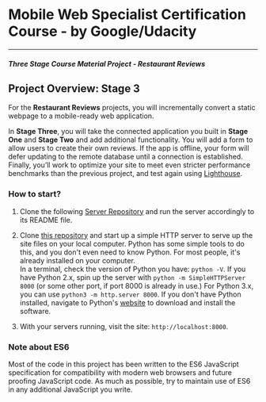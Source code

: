 # Mobile Web Specialist Certification Course - by Google/Udacity
---
#### _Three Stage Course Material Project - Restaurant Reviews_

## Project Overview: Stage 3

For the **Restaurant Reviews** projects, you will incrementally convert a static webpage to a mobile-ready web application.

In **Stage Three**, you will take the connected application you built in **Stage One** and **Stage Two** and add additional functionality. You will add a form to allow users to create their own reviews. If the app is offline, your form will defer updating to the remote database until a connection is established. Finally, you’ll work to optimize your site to meet even stricter performance benchmarks than the previous project, and test again using [Lighthouse](https://developers.google.com/web/tools/lighthouse/).

### How to start?

1. Clone the following [Server Repository](https://github.com/udacity/mws-restaurant-stage-3) and run the server accordingly to its README file.

2. Clone [this repository](https://github.com/deweis/mws-restaurant-review-app) and start up a simple HTTP server to serve up the site files on your local computer.
Python has some simple tools to do this, and you don't even need to know Python. For most people, it's already installed on your computer.
<br>In a terminal, check the version of Python you have: `python -V`. If you have Python 2.x, spin up the server with `python -m SimpleHTTPServer 8000` (or some other port, if port 8000 is already in use.) For Python 3.x, you can use `python3 -m http.server 8000`. If you don't have Python installed, navigate to Python's [website](https://www.python.org/) to download and install the software.


3. With your servers running, visit the site: `http://localhost:8000`.

### Note about ES6

Most of the code in this project has been written to the ES6 JavaScript specification for compatibility with modern web browsers and future proofing JavaScript code. As much as possible, try to maintain use of ES6 in any additional JavaScript you write.
